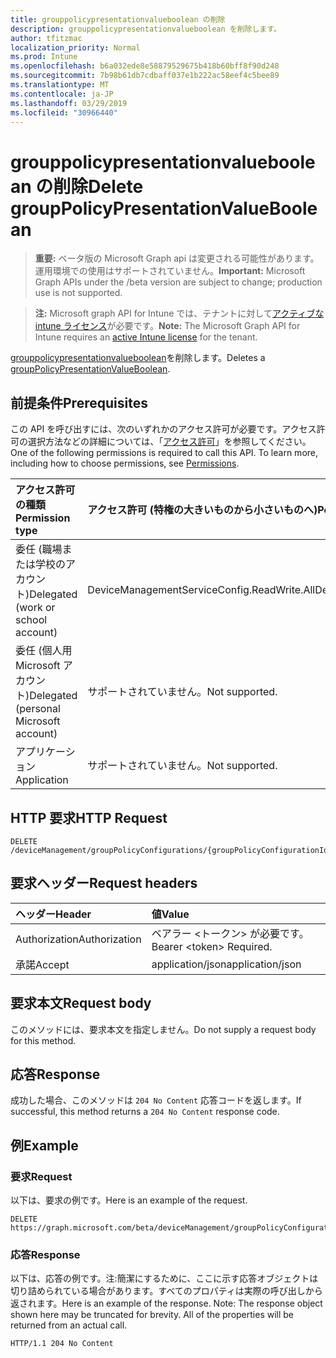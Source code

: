 ```yaml
---
title: grouppolicypresentationvalueboolean の削除
description: grouppolicypresentationvalueboolean を削除します。
author: tfitzmac
localization_priority: Normal
ms.prod: Intune
ms.openlocfilehash: b6a032ede8e58879529675b418b60bff8f90d248
ms.sourcegitcommit: 7b98b61db7cdbaff037e1b222ac58eef4c5bee89
ms.translationtype: MT
ms.contentlocale: ja-JP
ms.lasthandoff: 03/29/2019
ms.locfileid: "30966440"
---
```

# <a name="delete-grouppolicypresentationvalueboolean"></a><span data-ttu-id="2dcc9-103">grouppolicypresentationvalueboolean の削除</span><span class="sxs-lookup"><span data-stu-id="2dcc9-103">Delete groupPolicyPresentationValueBoolean</span></span>

> <span data-ttu-id="2dcc9-104">**重要:** ベータ版の Microsoft Graph api は変更される可能性があります。運用環境での使用はサポートされていません。</span><span class="sxs-lookup"><span data-stu-id="2dcc9-104">**Important:** Microsoft Graph APIs under the /beta version are subject to change; production use is not supported.</span></span>

> <span data-ttu-id="2dcc9-105">**注:** Microsoft graph API for Intune では、テナントに対して[アクティブな intune ライセンス](https://go.microsoft.com/fwlink/?linkid=839381)が必要です。</span><span class="sxs-lookup"><span data-stu-id="2dcc9-105">**Note:** The Microsoft Graph API for Intune requires an [active Intune license](https://go.microsoft.com/fwlink/?linkid=839381) for the tenant.</span></span>

<span data-ttu-id="2dcc9-106">[grouppolicypresentationvalueboolean](../resources/intune-grouppolicy-grouppolicypresentationvalueboolean.md)を削除します。</span><span class="sxs-lookup"><span data-stu-id="2dcc9-106">Deletes a [groupPolicyPresentationValueBoolean](../resources/intune-grouppolicy-grouppolicypresentationvalueboolean.md).</span></span>

## <a name="prerequisites"></a><span data-ttu-id="2dcc9-107">前提条件</span><span class="sxs-lookup"><span data-stu-id="2dcc9-107">Prerequisites</span></span>
<span data-ttu-id="2dcc9-p101">この API を呼び出すには、次のいずれかのアクセス許可が必要です。アクセス許可の選択方法などの詳細については、「[アクセス許可](/graph/permissions-reference)」を参照してください。</span><span class="sxs-lookup"><span data-stu-id="2dcc9-p101">One of the following permissions is required to call this API. To learn more, including how to choose permissions, see [Permissions](/graph/permissions-reference).</span></span>

|<span data-ttu-id="2dcc9-110">アクセス許可の種類</span><span class="sxs-lookup"><span data-stu-id="2dcc9-110">Permission type</span></span>|<span data-ttu-id="2dcc9-111">アクセス許可 (特権の大きいものから小さいものへ)</span><span class="sxs-lookup"><span data-stu-id="2dcc9-111">Permissions (from most to least privileged)</span></span>|
|:---|:---|
|<span data-ttu-id="2dcc9-112">委任 (職場または学校のアカウント)</span><span class="sxs-lookup"><span data-stu-id="2dcc9-112">Delegated (work or school account)</span></span>|<span data-ttu-id="2dcc9-113">DeviceManagementServiceConfig.ReadWrite.All</span><span class="sxs-lookup"><span data-stu-id="2dcc9-113">DeviceManagementServiceConfig.ReadWrite.All</span></span>|
|<span data-ttu-id="2dcc9-114">委任 (個人用 Microsoft アカウント)</span><span class="sxs-lookup"><span data-stu-id="2dcc9-114">Delegated (personal Microsoft account)</span></span>|<span data-ttu-id="2dcc9-115">サポートされていません。</span><span class="sxs-lookup"><span data-stu-id="2dcc9-115">Not supported.</span></span>|
|<span data-ttu-id="2dcc9-116">アプリケーション</span><span class="sxs-lookup"><span data-stu-id="2dcc9-116">Application</span></span>|<span data-ttu-id="2dcc9-117">サポートされていません。</span><span class="sxs-lookup"><span data-stu-id="2dcc9-117">Not supported.</span></span>|

## <a name="http-request"></a><span data-ttu-id="2dcc9-118">HTTP 要求</span><span class="sxs-lookup"><span data-stu-id="2dcc9-118">HTTP Request</span></span>
<!-- {
  "blockType": "ignored"
}
-->
``` http
DELETE /deviceManagement/groupPolicyConfigurations/{groupPolicyConfigurationId}/definitionValues/{groupPolicyDefinitionValueId}/presentationValues/{groupPolicyPresentationValueId}
```

## <a name="request-headers"></a><span data-ttu-id="2dcc9-119">要求ヘッダー</span><span class="sxs-lookup"><span data-stu-id="2dcc9-119">Request headers</span></span>
|<span data-ttu-id="2dcc9-120">ヘッダー</span><span class="sxs-lookup"><span data-stu-id="2dcc9-120">Header</span></span>|<span data-ttu-id="2dcc9-121">値</span><span class="sxs-lookup"><span data-stu-id="2dcc9-121">Value</span></span>|
|:---|:---|
|<span data-ttu-id="2dcc9-122">Authorization</span><span class="sxs-lookup"><span data-stu-id="2dcc9-122">Authorization</span></span>|<span data-ttu-id="2dcc9-123">ベアラー &lt;トークン&gt; が必要です。</span><span class="sxs-lookup"><span data-stu-id="2dcc9-123">Bearer &lt;token&gt; Required.</span></span>|
|<span data-ttu-id="2dcc9-124">承諾</span><span class="sxs-lookup"><span data-stu-id="2dcc9-124">Accept</span></span>|<span data-ttu-id="2dcc9-125">application/json</span><span class="sxs-lookup"><span data-stu-id="2dcc9-125">application/json</span></span>|

## <a name="request-body"></a><span data-ttu-id="2dcc9-126">要求本文</span><span class="sxs-lookup"><span data-stu-id="2dcc9-126">Request body</span></span>
<span data-ttu-id="2dcc9-127">このメソッドには、要求本文を指定しません。</span><span class="sxs-lookup"><span data-stu-id="2dcc9-127">Do not supply a request body for this method.</span></span>

## <a name="response"></a><span data-ttu-id="2dcc9-128">応答</span><span class="sxs-lookup"><span data-stu-id="2dcc9-128">Response</span></span>
<span data-ttu-id="2dcc9-129">成功した場合、このメソッドは `204 No Content` 応答コードを返します。</span><span class="sxs-lookup"><span data-stu-id="2dcc9-129">If successful, this method returns a `204 No Content` response code.</span></span>

## <a name="example"></a><span data-ttu-id="2dcc9-130">例</span><span class="sxs-lookup"><span data-stu-id="2dcc9-130">Example</span></span>

### <a name="request"></a><span data-ttu-id="2dcc9-131">要求</span><span class="sxs-lookup"><span data-stu-id="2dcc9-131">Request</span></span>
<span data-ttu-id="2dcc9-132">以下は、要求の例です。</span><span class="sxs-lookup"><span data-stu-id="2dcc9-132">Here is an example of the request.</span></span>
``` http
DELETE https://graph.microsoft.com/beta/deviceManagement/groupPolicyConfigurations/{groupPolicyConfigurationId}/definitionValues/{groupPolicyDefinitionValueId}/presentationValues/{groupPolicyPresentationValueId}
```

### <a name="response"></a><span data-ttu-id="2dcc9-133">応答</span><span class="sxs-lookup"><span data-stu-id="2dcc9-133">Response</span></span>
<span data-ttu-id="2dcc9-p102">以下は、応答の例です。注:簡潔にするために、ここに示す応答オブジェクトは切り詰められている場合があります。すべてのプロパティは実際の呼び出しから返されます。</span><span class="sxs-lookup"><span data-stu-id="2dcc9-p102">Here is an example of the response. Note: The response object shown here may be truncated for brevity. All of the properties will be returned from an actual call.</span></span>
``` http
HTTP/1.1 204 No Content
```




